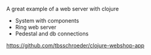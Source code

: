 A great example of a web server with clojure

- System with components
- Ring web server
- Pedestal and db connections

https://github.com/tbsschroeder/clojure-webshop-app